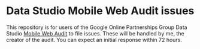 # Data Studio Mobile Web Audit issues
This repository is for users of the Google Online Partnerships Group Data Studio [Mobile Web Audit](https://datastudio.google.com/c/u/0/reporting/8195864e-d9af-4909-aeea-cd8ae5f9f699/page/2CToB) to file issues.
These will be handled by me, the creator of the audit. You can expect an initial response within 72 hours.
